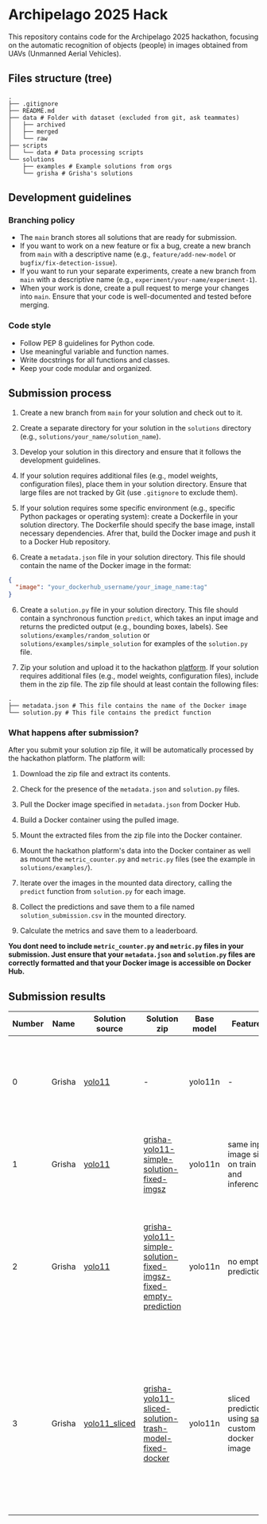 # Archipelago 2025 Hack

This repository contains code for the Archipelago 2025 hackathon, focusing on the automatic recognition of objects (people) in images obtained from UAVs (Unmanned Aerial Vehicles).

## Files structure (tree)

```
.
├── .gitignore
├── README.md
├── data # Folder with dataset (excluded from git, ask teammates)
│   ├── archived
│   ├── merged
│   └── raw
├── scripts
│   └── data # Data processing scripts
└── solutions
    ├── examples # Example solutions from orgs
    └── grisha # Grisha's solutions
```

## Development guidelines

### Branching policy

- The `main` branch stores all solutions that are ready for submission.
- If you want to work on a new feature or fix a bug, create a new branch from `main` with a descriptive name (e.g., `feature/add-new-model` or `bugfix/fix-detection-issue`).
- If you want to run your separate experiments, create a new branch from `main` with a descriptive name (e.g., `experiment/your-name/experiment-1`).
- When your work is done, create a pull request to merge your changes into `main`. Ensure that your code is well-documented and tested before merging.

### Code style

- Follow PEP 8 guidelines for Python code.
- Use meaningful variable and function names.
- Write docstrings for all functions and classes.
- Keep your code modular and organized.

## Submission process

1. Create a new branch from `main` for your solution and check out to it.

2. Create a separate directory for your solution in the `solutions` directory (e.g., `solutions/your_name/solution_name`).

3. Develop your solution in this directory and ensure that it follows the development guidelines.

3. If your solution requires additional files (e.g., model weights, configuration files), place them in your solution directory. Ensure that large files are not tracked by Git (use `.gitignore` to exclude them).

4. If your solution requires some specific environment (e.g., specific Python packages or operating system): create a Dockerfile in your solution directory. The Dockerfile should specify the base image, install necessary dependencies. Afrer that, build the Docker image and push it to a Docker Hub repository.

5. Create a `metadata.json` file in your solution directory. This file should contain the name of the Docker image in the format:

```json
{
  "image": "your_dockerhub_username/your_image_name:tag"
}
```

6. Create a `solution.py` file in your solution directory. This file should contain a synchronous function `predict`, which takes an input image and returns the predicted output (e.g., bounding boxes, labels). See `solutions/examples/random_solution` or `solutions/examples/simple_solution` for examples of the `solution.py` file.

7. Zip your solution and upload it to the hackathon [platform](https://xn--e1aaagg3atn2a.xn--2035-43davo0a5a6bk9d.xn--p1ai/ds). If your solution requires additional files (e.g., model weights, configuration files), include them in the zip file. The zip file should at least contain the following files:

```plaintext
.
├── metadata.json # This file contains the name of the Docker image
└── solution.py # This file contains the predict function
```

### What happens after submission?

After you submit your solution zip file, it will be automatically processed by the hackathon platform. The platform will:

1. Download the zip file and extract its contents.

2. Check for the presence of the `metadata.json` and `solution.py` files.

3. Pull the Docker image specified in `metadata.json` from Docker Hub.

4. Build a Docker container using the pulled image.

5. Mount the extracted files from the zip file into the Docker container.

6. Mount the hackathon platform's data into the Docker container as well as mount the `metric_counter.py` and `metric.py` files (see the example in `solutions/examples/`).

7. Iterate over the images in the mounted data directory, calling the `predict` function from `solution.py` for each image.

8. Collect the predictions and save them to a file named `solution_submission.csv` in the mounted directory.

9. Calculate the metrics and save them to a leaderboard.

**You dont need to include `metric_counter.py` and `metric.py` files in your submission. Just ensure that your `metadata.json` and `solution.py` files are correctly formatted and that your Docker image is accessible on Docker Hub.**

## Submission results


| Number | Name | Solution source | Solution zip | Base model | Features | Score | Comments |
|--------|------|-----------------|--------------|------------|----------|-------|----------|
| 0 | Grisha | [yolo11](solutions/grisha/yolo11) | - | yolo11n | - | 0.0862 | Simple solution, fucked up with data (merged "private" val into train), only 26 epochs |
| 1 | Grisha | [yolo11](solutions/grisha/yolo11) | [grisha-yolo11-simple-solution-fixed-imgsz](https://disk.yandex.ru/d/n7ymhXAUZqCgTg) | yolo11n | same input image size on train and inference | 0.1242 | Like solution 0, but I fixed input size of image when inferring (made it same as training) |
| 2 | Grisha | [yolo11](solutions/grisha/yolo11) | [grisha-yolo11-simple-solution-fixed-imgsz-fixed-empty-prediction](https://disk.yandex.ru/d/oWh68kbPz9BciA) | yolo11n | no empty predictions | 0.1242 | Like solution 1, but I added one empty prediction if no predictions were made for image (like suggested in the chat) (score not changed) |
| 3 | Grisha | [yolo11_sliced](solutions/grisha/yolo11_sliced) | [grisha-yolo11-sliced-solution-trash-model-fixed-docker](https://disk.yandex.ru/d/4F0KKYPXxwthKA) | yolo11n | sliced prediction using [sahi](https://github.com/obss/sahi), custom docker image | 0.5536 | Used trash model from solution 0, but added slicing using [sahi](https://github.com/obss/sahi) on inference which raised the score significantly. Also fixed the Dockerfile to use the correct base image and added necessary dependencies |
